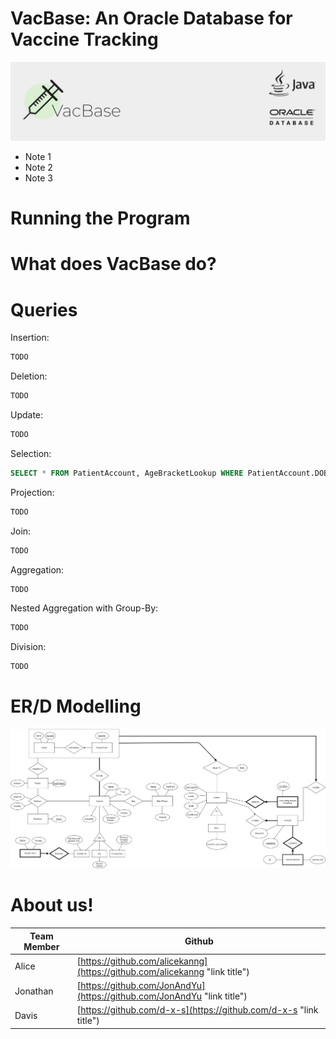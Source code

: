 # VacBase: An Oracle Database for Vaccine Tracking
![Logo for VacBase on a Banner.](data/Logo2.png?raw=true "VacBase Banner")

- Note 1
- Note 2
- Note 3

# Running the Program

# What does VacBase do? 

# Queries
Insertion:
``` sql
TODO
```

Deletion:
``` sql
TODO
```

Update:
``` sql
TODO
```

Selection:
``` sql
SELECT * FROM PatientAccount, AgeBracketLookup WHERE PatientAccount.DOB = ageBracketLookup.DOB
```

Projection:
``` sql
TODO
```

Join:
``` sql
TODO
```

Aggregation:
``` sql
TODO
```

Nested Aggregation with Group-By:
``` sql
TODO
```

Division:
``` sql
TODO
```

# ER/D Modelling
![Entity Relationship Diagram](data/ERDiagram.png?raw=true "Entity Relationship Diagram")

# About us!
| Team Member   | Github        |
| ------------- | ------------- |
| Alice         | [https://github.com/alicekanng](https://github.com/alicekanng "link title")|
| Jonathan      | [https://github.com/JonAndYu](https://github.com/JonAndYu "link title")    |
| Davis         | [https://github.com/d-x-s](https://github.com/d-x-s "link title")          |